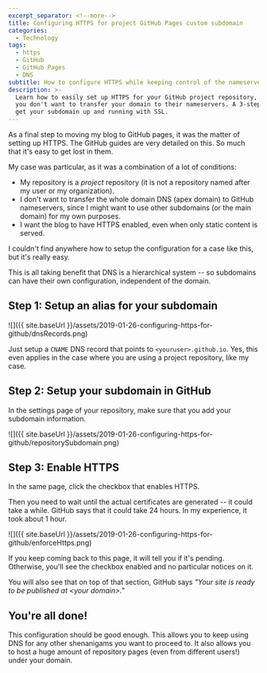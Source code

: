 ```yaml
---
excerpt_separator: <!--more-->
title: Configuring HTTPS for project GitHub Pages custom subdomain
categories:
  - Technology
tags:
  - https
  - GitHub
  - GitHub Pages
  - DNS
subtitle: How to configure HTTPS while keeping control of the nameservers
description: >-
  Learn how to easily set up HTTPS for your GitHub project repository, even if
  you don't want to transfer your domain to their nameservers. A 3-step guide to
  get your subdomain up and running with SSL.
---
```



As a final step to moving my blog to GitHub pages, it was the matter of setting up HTTPS. The GitHub guides are very detailed on this. So much that it's easy to get lost in them.

My case was particular, as it was a combination of a lot of conditions:

- My repository is a *project* repository (it is not a repository named after my user or my organization).
- I don't want to transfer the whole domain DNS (apex domain) to GitHub nameservers, since I might want to use other subdomains (or the main domain) for my own purposes.
- I want the blog to have HTTPS enabled, even when only static content is served.

I couldn't find anywhere how to setup the configuration for a case like this, but it's really easy.

<!--more-->

This is all taking benefit that DNS is a hierarchical system -- so subdomains can have their own configuration, independent of the domain.

## Step 1: Setup an alias for your subdomain

![]({{ site.baseUrl }}/assets/2019-01-26-configuring-https-for-github/dnsRecords.png)

Just setup a `CNAME` DNS record that points to `<youruser>.github.io`. Yes, this even applies in the case where you are using a project repository, like my case.

## Step 2: Setup your subdomain in GitHub

In the settings page of your repository, make sure that you add your subdomain information.

![]({{ site.baseUrl }}/assets/2019-01-26-configuring-https-for-github/repositorySubdomain.png)

## Step 3: Enable HTTPS

In the same page, click the checkbox that enables HTTPS.

Then you need to wait until the actual certificates are generated -- it could take a while. GitHub says that it could take 24 hours. In my experience, it took about 1 hour.

![]({{ site.baseUrl }}/assets/2019-01-26-configuring-https-for-github/enforceHttps.png)

If you keep coming back to this page, it will tell you if it's pending. Otherwise, you'll see the checkbox enabled and no particular notices on it.

You will also see that on top of that section, GitHub says _"Your site is ready to be published at &lt;your domain&gt;."_

## You're all done!

This configuration should be good enough. This allows you to keep using DNS for any other shenanigams you want to proceed to. It also allows you to host a huge amount of repository pages (even from different users!) under your domain.